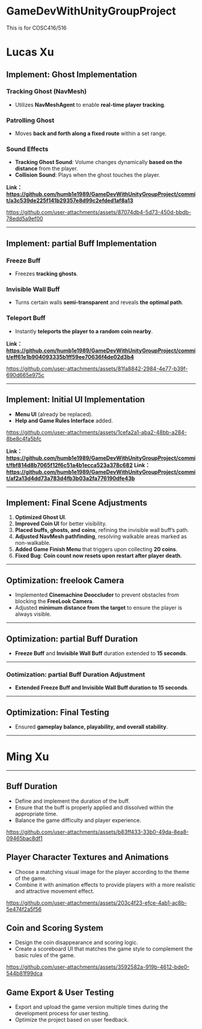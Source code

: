 # GameDevWithUnityGroupProject
This is for COSC416/516

# **Lucas Xu**

## **Implement: Ghost Implementation**
### **Tracking Ghost (NavMesh)**
- Utilizes **NavMeshAgent** to enable **real-time player tracking**.

### **Patrolling Ghost**
- Moves **back and forth along a fixed route** within a set range.

### **Sound Effects**
- **Tracking Ghost Sound**: Volume changes dynamically **based on the distance** from the player.  
- **Collision Sound**: Plays when the ghost touches the player.

**Link：https://github.com/humb1e1989/GameDevWithUnityGroupProject/commit/a3c539de225f141b29357e8d99c2efded1af8a13**

https://github.com/user-attachments/assets/87074db4-5d73-450d-bbdb-78edd5a9ef00

---

## **Implement: partial Buff Implementation**
### **Freeze Buff**
- Freezes **tracking ghosts**.

### **Invisible Wall Buff**
- Turns certain walls **semi-transparent** and reveals **the optimal path**.

### **Teleport Buff**
- Instantly **teleports the player to a random coin nearby**.

**Link：https://github.com/humb1e1989/GameDevWithUnityGroupProject/commit/eff61e1b904093335b1ff59ee70636f4de02d3b4**

https://github.com/user-attachments/assets/81fa8842-2984-4e77-b39f-690d665e975c

---

## **Implement: Initial UI Implementation**
- **Menu UI** (already be replaced).  
- **Help and Game Rules Interface** added.


https://github.com/user-attachments/assets/1cefa2a1-aba2-48bb-a284-8be8c4fa5bfc


**Link：https://github.com/humb1e1989/GameDevWithUnityGroupProject/commit/fbf814d8b7065f12f6c51a4b1ecca523a378c682**
**Link：https://github.com/humb1e1989/GameDevWithUnityGroupProject/commit/af2a13d4dd73a783d4fb3b03a2fa776190dfe43b**



---

## **Implement: Final Scene Adjustments**
1. **Optimized Ghost UI**.  
2. **Improved Coin UI** for better visibility.  
3. **Placed buffs, ghosts, and coins**, refining the invisible wall buff’s path.  
4. **Adjusted NavMesh pathfinding**, resolving walkable areas marked as non-walkable.  
5. **Added Game Finish Menu** that triggers upon collecting **20 coins**.  
6. **Fixed Bug**: **Coin count now resets upon restart after player death**.  

---

## **Optimization: freelook Camera**
- Implemented **Cinemachine Deoccluder** to prevent obstacles from blocking the **FreeLook Camera**.
- Adjusted **minimum distance from the target** to ensure the player is always visible.

---

## **Optimization: partial Buff Duration**
- **Freeze Buff** and **Invisible Wall Buff** duration extended to **15 seconds**.

---

### **Ootimization: partial Buff Duration Adjustment**
- **Extended Freeze Buff and Invisible Wall Buff duration to 15 seconds**.

---

## **Optimization: Final Testing**
- Ensured **gameplay balance, playability, and overall stability**.


---

# **Ming Xu**
---

## Buff Duration
- Define and implement the duration of the buff.  
- Ensure that the buff is properly applied and dissolved within the appropriate time.  
- Balance the game difficulty and player experience.

  

https://github.com/user-attachments/assets/b83ff433-33b0-49da-8ea8-09465bac8df1



## Player Character Textures and Animations
- Choose a matching visual image for the player according to the theme of the game.  
- Combine it with animation effects to provide players with a more realistic and attractive movement effect.



https://github.com/user-attachments/assets/203c4f23-efce-4ab1-ac8b-5e474f2a5f56


  
## Coin and Scoring System
- Design the coin disappearance and scoring logic.  
- Create a scoreboard UI that matches the game style to complement the basic rules of the game.

  

https://github.com/user-attachments/assets/3592582a-919b-4612-bde0-544b81f99dca



## Game Export & User Testing
- Export and upload the game version multiple times during the development process for user testing.  
- Optimize the project based on user feedback.  



